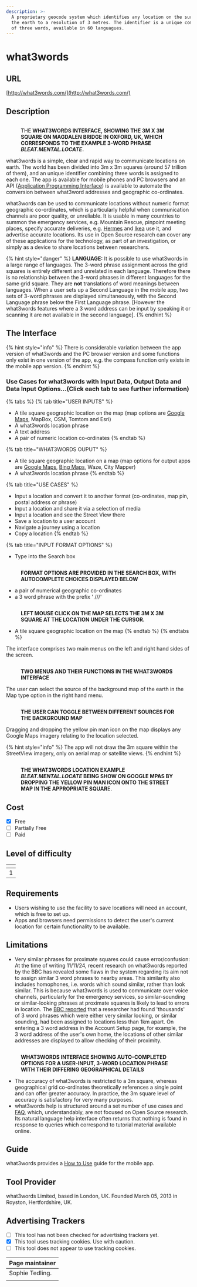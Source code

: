 ```yaml
---
description: >-
  A proprietary geocode system which identifies any location on the surface of
  the earth to a resolution of 3 metres. The identifier is a unique combination
  of three words, available in 60 languagues.
---
```


# what3words

## URL

[http://what3words.com/](http://what3words.com/)

## Description

<figure><img src=".gitbook/assets/screenshot1.JPG" alt=""><figcaption><p>THE <strong>WHAT3WORDS INTERFACE, SHOWING THE 3M X 3M SQUARE ON MAGDALEN BRIDGE IN OXFORD, UK, WHICH CORRESPONDS TO THE EXAMPLE 3-WORD PHRASE </strong><em><strong>BLEAT.MENTAL.LOCATE</strong></em><strong>.</strong></p></figcaption></figure>

what3words is a simple, clear and rapid way to communicate locations on earth. The world has been divided into 3m x 3m squares (around 57 trillion of them), and an unique identifier combining three words is assigned to each one. The app is available for  mobile phones and PC browsers and an API  ([Application Programming Interface](https://en.wikipedia.org/wiki/API)) is available to automate the conversion between what3word addresses and geographic co-ordinates.

what3words can be used to communicate locations without numeric format geographic co-ordinates, which is particularly helpful when communication channels are poor quality, or unreliable. It is usable in many countries to summon the emergency services, e.g. Mountain Rescue, pinpoint meeting places, specify accurate deliveries, e.g. [Hermes](https://ti-insight.com/hermes-partners-with-what3words-in-the-uk/) and [Ikea](ttps://globalventuring.com%C2%A0%E2%80%BA%C2%A0ikea-maps-way-to-what3words) use it, and advertise accurate locations. Its use in Open Source research can cover any of these applications for the technology, as part of an investigation, or simply as a device to share locations between researchers.

{% hint style="danger" %}
**LANGUAGE:** It is possible to use what3words in a large range of languages. The 3-word phrase assignment across the grid squares is entirely different and unrelated in each language. Therefore there is no relationship between the 3-word phrases in different languages for the same grid square. They are **not** translations of word meanings between languages. When a user sets up a Second Language in the mobile app, two sets of 3-word phrases are displayed simultaneously, with the Second Language phrase below the First Language phrase. \[However the what3words features where a 3 word address can be input by speaking it or scanning it are not available in the second language].
{% endhint %}

## The Interface

{% hint style="info" %}
There is considerable variation between the app version of what3words and the PC browser version and some functions only exist in one version of the app, e.g. the compass function only exists in the mobile app version.
{% endhint %}

### Use Cases for what3words with Input Data, Output Data and Data Input Options...(Click each tab to see further information) <a href="#use-cases-for-nasa-firms-with-input-data-output-data-and-data-input-options...-click-each-tab-to-see" id="use-cases-for-nasa-firms-with-input-data-output-data-and-data-input-options...-click-each-tab-to-see"></a>

{% tabs %}
{% tab title="USER INPUTS" %}
* A tile square geographic location on the map (map options are [Google Maps](https://bellingcat.gitbook.io/toolkit/more/all-tools/google-maps), MapBox, OSM, Tomtom and Esri)
* A what3words location phrase
* A text address
* A pair of numeric location co-ordinates
{% endtab %}

{% tab title="WHAT3WORDS OUPUT" %}
* A tile square geographic location on a map (map options for output apps are [Google Maps](https://bellingcat.gitbook.io/toolkit/more/all-tools/google-maps), [Bing Maps](https://bellingcat.gitbook.io/toolkit/more/all-tools/bing-maps), Waze, City Mapper)
* A what3words location phrase
{% endtab %}

{% tab title="USE CASES" %}
* Input a location and convert it to another format (co-ordinates, map pin, postal address or phrase)
* Input a location and share it via a selection of media
* Input a location and see the Street View there
* Save a location to a user account
* Navigate a journey using a location
* Copy a location
{% endtab %}

{% tab title="INPUT FORMAT OPTIONS" %}
* Type into the Search box

<figure><img src=".gitbook/assets/screenshot2.JPG" alt=""><figcaption><p><strong>FORMAT OPTIONS ARE PROVIDED IN THE SEARCH BOX, WITH AUTOCOMPLETE CHOICES DISPLAYED BELOW</strong></p></figcaption></figure>

* a pair of numerical geographic co-ordinates
* a 3 word phrase with the prefix ' ///'

<figure><img src=".gitbook/assets/screenshot6.JPG" alt=""><figcaption><p><strong>LEFT MOUSE CLICK ON THE MAP SELECTS THE 3M X 3M SQUARE AT THE LOCATION UNDER THE CURSOR.</strong></p></figcaption></figure>

* A tile square geographic location on the map
{% endtab %}
{% endtabs %}

The interface comprises two main menus on the left and right hand sides of the screen.

<figure><img src=".gitbook/assets/screenshotinterface.jpg" alt=""><figcaption><p><strong>TWO MENUS AND THEIR FUNCTIONS IN THE WHAT3WORDS INTERFACE</strong></p></figcaption></figure>

The user can select the source of the background map of the earth in the Map type option in the right hand menu.

<figure><img src=".gitbook/assets/screenshotmaptypemenu.JPG" alt=""><figcaption><p><strong>THE USER CAN TOGGLE BETWEEN DIFFERENT SOURCES FOR THE BACKGROUND MAP</strong></p></figcaption></figure>

Dragging and dropping the yellow pin man icon on the map displays any Google Maps imagery relating to the location selected.

{% hint style="info" %}
The app will not draw the 3m square within the StreetView imagery, only on aerial map or satellite views.
{% endhint %}

<figure><img src=".gitbook/assets/screenshot3.JPG" alt=""><figcaption><p><strong>THE WHAT3WORDS LOCATION EXAMPLE </strong><em><strong>BLEAT.MENTAL.LOCATE</strong></em><strong> BEING SHOW ON GOOGLE MPAS BY DROPPING THE YELLOW PIN MAN ICON ONTO THE STREET MAP IN THE APPROPRIATE SQUAR</strong>E.</p></figcaption></figure>

## Cost

* [x] Free
* [ ] Partially Free
* [ ] Paid

## Level of difficulty

<table><thead><tr><th data-type="rating" data-max="5"></th></tr></thead><tbody><tr><td>1</td></tr></tbody></table>

## Requirements

* Users wishing to use the facility to save locations will need an account, which is free to set up.
* Apps and browsers need permissions to detect the user's current location for certain functionality to be available.

## Limitations

* Very similar phrases for proximate squares could cause error/confusion: At the time of writing 11/11/24, recent research on what3words reported by the BBC has revealed some flaws in the system regarding its aim not to assign similar 3 word phrases to nearby areas. This similarity also includes homophones, i.e. words which sound similar, rather than look similar. This is because what3words is used to communicate over voice channels, particularly for the emergency services, so similar-sounding or similar-looking phrases at proximate squares is likely to lead to errors in location. The [BBC reported](https://www.bbc.co.uk/news/technology-56901363) that a researcher had found 'thousands' of 3 word phrases which were either very similar looking, or similar sounding, had been assigned to locations less than 1km  apart. On entering a 3 word address in the Account Setup page, for example, the 3 word address of the user's own home, the locations of other similar addresses are displayed to allow checking of their proximity.

<figure><img src=".gitbook/assets/screenshot7.JPG" alt=""><figcaption><p> <strong>WHAT3WORDS INTERFACE SHOWING AUTO-COMPLETED OPTIONS FOR A USER-INPUT, 3-WORD LOCATION PHRASE WITH THEIR DIFFERING GEOGRAPHICAL DETAILS</strong></p></figcaption></figure>

* The accuracy of what3words is restricted to a 3m square, whereas  geographical grid co-ordinates theoretically references a single point and can offer greater accuracy. In practice, the 3m square level of accuracy is satisfactory for very many purposes.
* what3words help is structured around a set number of use cases and [FAQ](https://support.what3words.com/en/categories/328642), which, understandably, are not focused on Open Source research. Its natural language help interface often returns that nothing is found in response to queries which correspond to tutorial material available online.

## Guide

what3words provides a [How to Use](https://what3words.com/how-to-use-the-what3words-app) guide for the mobile app.

## Tool Provider

what3words Limited, based in London, UK. Founded March 05, 2013 in Royston, Hertfordshire, UK.

## Advertising Trackers

* [ ] This tool has not been checked for advertising trackers yet.
* [x] This tool uses tracking cookies. Use with caution.
* [ ] This tool does not appear to use tracking cookies.

| Page maintainer |
| --------------- |
| Sophie Tedling. |
|                 |
